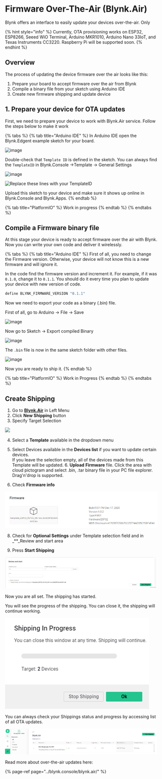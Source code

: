 # Firmware Over-The-Air \(Blynk.Air\)

Blynk offers an interface to easily update your devices over-the-air. Only 

{% hint style="info" %}
Currently, OTA provisioning works on ESP32, ESP8266, Seeed WiO Terminal, Arduino MKR1010, Arduino Nano 33IoT, and Texas Instruments CC3220. Raspberry Pi will be supported soon.
{% endhint %}

## Overview

The process of updating the device firmware over the air looks like this:

1. Prepare your board to accept firmware over the air from Blynk
2. Compile a binary file from your sketch using Arduino IDE
3. Create new firmware shipping and update device

## 1. Prepare your device for OTA updates

First, we need to prepare your device to work with Blynk.Air service. Follow the steps below to make it work

{% tabs %}
{% tab title="Arduino IDE" %}
In Arduino IDE open the Blynk.Edgent example sketch for your board.

![image](https://user-images.githubusercontent.com/65705128/115250112-f0c76180-a131-11eb-96b3-8f3156c7a136.png)



Double-check that `Template ID` is defined in the sketch. You can always find the `TemplateID` in Blynk.Console →Template → General Settings

![image](https://user-images.githubusercontent.com/65705128/115251088-dcd02f80-a132-11eb-9ae6-c657c429b4a1.png)

![Replace these lines with your TemplateID](https://user-images.githubusercontent.com/65705128/115254884-75b47a00-a136-11eb-8fc4-e4305b7f68b3.png)

Upload this sketch to your device and make sure it shows up online in Blynk.Console and Blynk.Apps.
{% endtab %}

{% tab title="PlatformIO" %}
Work in progress
{% endtab %}
{% endtabs %}



## Compile a Firmware binary file

At this stage your device is ready to accept firmware over the air with Blynk. Now you can write your own code and deliver it wirelessly. 

{% tabs %}
{% tab title="Arduino IDE" %}
First of all, you need to change the Firmware version. Otherwise, your device will not know this is a new firmware and will ignore it. 

In the code find the firmware version and increment it. For example, if it was `0.1.0`, change it to `0.1.1`. You should do it every time you plan to update your device with new version of code. 

```cpp
define BLYNK_FIRMWARE_VERSION "0.1.1"
```

Now we need to export your code as a binary \(.bin\) file.

First of all, go to Arduino -&gt; File -&gt; Save

![image](https://user-images.githubusercontent.com/65705128/115255420-ebb8e100-a136-11eb-8fff-ab3e901f59f2.png)



Now go to Sketch -&gt; Export compiled Binary

![image](https://user-images.githubusercontent.com/65705128/115255779-46523d00-a137-11eb-8420-1ab24f465265.png)

The `.bin` file is now in the same sketch folder with other files.

![image](https://user-images.githubusercontent.com/65705128/115256352-d09aa100-a137-11eb-91f5-cb8024c17222.png)

Now you are ready to ship it.
{% endtab %}

{% tab title="PlatformIO" %}
Work in Progress
{% endtab %}
{% endtabs %}

## Create Shipping

1. Go to [**Blynk.Air**](https://github.com/blynkkk/docs/tree/874cbfc84deeb7af25fc16dc69cc0aabc984189c/blynk.console/blynk.air) in Left Menu
2. Click **New Shipping** button
3. Specify Target Selection 

![](../.gitbook/assets/target-selection.png)

4. Select a **Template** available in the dropdown menu  
5. Select Devices available in the **Devices list** if you want to update certain devices.  
If you leave the selection empty, all of the devices made from this Template will be updated. 6. **Upload** **Firmware** file. Click the area with cloud pictogram and select .bin, .tar binary file in your PC file explorer. Drag'n'drop is supported.  

7. Check **Firmware info**

![](../.gitbook/assets/firmware.png)

8. Check for **Optional Settings** under Template selection field and in \_\*\*\_Review and start area  

9. Press **Start Shipping** 

![](../.gitbook/assets/review_and_start.png)

Now you are all set. The shipping has started.  


You will see the progress of the shipping. You can close it, the shipping will continue working.

![](../.gitbook/assets/shipping_in_progress.png)

You can always check your Shippings status and progress by accessing list of all OTA updates.

![](../.gitbook/assets/shipments_tab.png)



Read more about over-the-air updates here: 

{% page-ref page="../blynk.console/blynk.air/" %}

